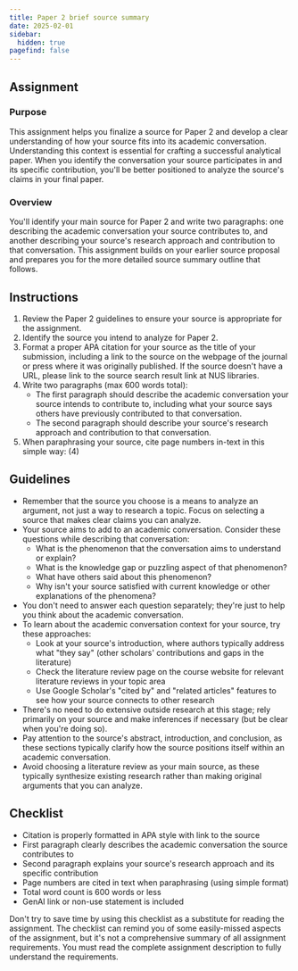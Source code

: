 ```yaml
---
title: Paper 2 brief source summary
date: 2025-02-01
sidebar:
  hidden: true
pagefind: false
---
```


## Assignment

### Purpose

This assignment helps you finalize a source for Paper 2 and develop a clear understanding of how your source fits into its academic conversation. Understanding this context is essential for crafting a successful analytical paper. When you identify the conversation your source participates in and its specific contribution, you'll be better positioned to analyze the source's claims in your final paper.

### Overview

You'll identify your main source for Paper 2 and write two paragraphs: one describing the academic conversation your source contributes to, and another describing your source's research approach and contribution to that conversation. This assignment builds on your earlier source proposal and prepares you for the more detailed source summary outline that follows.

## Instructions

1. Review the Paper 2 guidelines to ensure your source is appropriate for the assignment.
2. Identify the source you intend to analyze for Paper 2.
3. Format a proper APA citation for your source as the title of your submission, including a link to the source on the webpage of the journal or press where it was originally published. If the source doesn't have a URL, please link to the source search result link at NUS libraries.
4. Write two paragraphs (max 600 words total):
   - The first paragraph should describe the academic conversation your source intends to contribute to, including what your source says others have previously contributed to that conversation.
   - The second paragraph should describe your source's research approach and contribution to that conversation.
5. When paraphrasing your source, cite page numbers in-text in this simple way: (4)

## Guidelines

- Remember that the source you choose is a means to analyze an argument, not just a way to research a topic. Focus on selecting a source that makes clear claims you can analyze.
- Your source aims to add to an academic conversation. Consider these questions while describing that conversation:
  - What is the phenomenon that the conversation aims to understand or explain?
  - What is the knowledge gap or puzzling aspect of that phenomenon?
  - What have others said about this phenomenon?
  - Why isn't your source satisfied with current knowledge or other explanations of the phenomena?
- You don't need to answer each question separately; they're just to help you think about the academic conversation.
- To learn about the academic conversation context for your source, try these approaches:
  - Look at your source's introduction, where authors typically address what "they say" (other scholars' contributions and gaps in the literature)
  - Check the literature review page on the course website for relevant literature reviews in your topic area
  - Use Google Scholar's "cited by" and "related articles" features to see how your source connects to other research
- There's no need to do extensive outside research at this stage; rely primarily on your source and make inferences if necessary (but be clear when you're doing so).
- Pay attention to the source's abstract, introduction, and conclusion, as these sections typically clarify how the source positions itself within an academic conversation.
- Avoid choosing a literature review as your main source, as these typically synthesize existing research rather than making original arguments that you can analyze.

## Checklist

- Citation is properly formatted in APA style with link to the source
- First paragraph clearly describes the academic conversation the source contributes to
- Second paragraph explains your source's research approach and its specific contribution
- Page numbers are cited in text when paraphrasing (using simple format)
- Total word count is 600 words or less
- GenAI link or non-use statement is included

Don't try to save time by using this checklist as a substitute for reading the assignment. The checklist can remind you of some easily-missed aspects of the assignment, but it's not a comprehensive summary of all assignment requirements. You must read the complete assignment description to fully understand the requirements.
